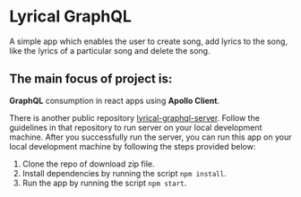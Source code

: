 # Lyrical GraphQL

A simple app which enables the user to create song, add lyrics to the song, like the lyrics of a particular song and delete the song.

## The main focus of project is:

**GraphQL** consumption in react apps using **Apollo Client**.

There is another public repository [lyrical-graphql-server](https://github.com/Asfand038/lyrical-graphql-server). Follow the guidelines in that repository to run server on your local development machine. After you successfully run the server, you can run this app on your local development machine by following the steps provided below:

1. Clone the repo of download zip file.
2. Install dependencies by running the script `npm install`.
3. Run the app by running the script `npm start`.
